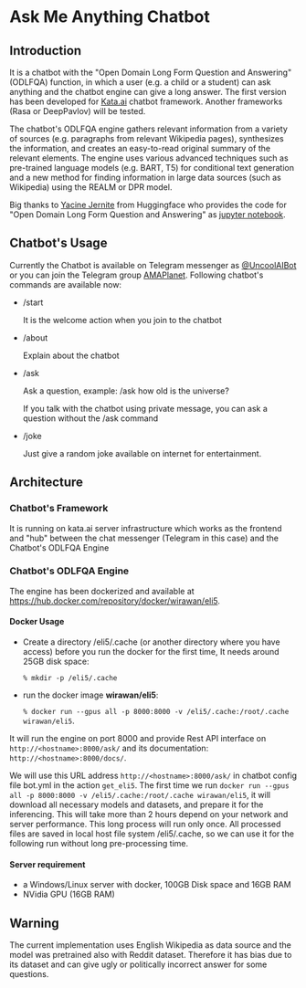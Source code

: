 # Ask Me Anything Chatbot

## Introduction
It is a chatbot with the "Open Domain Long Form Question and Answering" (ODLFQA) function, in which 
a user (e.g. a child or a student) can ask anything and the chatbot engine can give a long answer. 
The first version has been developed for [Kata.ai](https://kata.ai/platform) chatbot framework. 
Another frameworks (Rasa or DeepPavlov) will be tested.


The chatbot's ODLFQA engine gathers relevant information from a variety of sources (e.g. paragraphs from 
relevant Wikipedia pages), synthesizes the information, and creates an easy-to-read original 
summary of the relevant elements. The engine uses various advanced techniques such as pre-trained 
language models (e.g. BART, T5) for conditional text generation and a new method for finding 
information in large data sources (such as Wikipedia) using the REALM or DPR model.

Big thanks to [Yacine Jernite](https://yjernite.github.io/) from Huggingface who provides the code for "Open Domain Long Form Question and Answering"
as [jupyter notebook](https://yjernite.github.io/lfqa.html).

## Chatbot's Usage
Currently the Chatbot is available on Telegram messenger as [@UncoolAIBot](https://t.me/UncoolAIBot) 
or you can join the Telegram group [AMAPlanet](https://t.me/AMAPlanet). Following chatbot's commands are
available now:
- /start

  It is the welcome action when you join to the chatbot
- /about

  Explain about the chatbot
- /ask <question>

  Ask a question, example: /ask how old is the universe?
  
  If you talk with the chatbot using private message, you can ask a question without the /ask command
- /joke

  Just give a random joke available on internet for entertainment.
  
## Architecture
### Chatbot's Framework
It is running on kata.ai server infrastructure which works as the frontend and "hub" between the chat messenger 
(Telegram in this case) and the Chatbot's ODLFQA Engine
### Chatbot's ODLFQA Engine
The engine has been dockerized and available at https://hub.docker.com/repository/docker/wirawan/eli5.

#### Docker Usage
- Create a directory /eli5/.cache (or another directory where you have access) before you run the docker for the first time,
It needs around 25GB disk space:
 
  `% mkdir -p /eli5/.cache`
 
- run the docker image **wirawan/eli5**:
 
  `% docker run --gpus all -p 8000:8000 -v /eli5/.cache:/root/.cache wirawan/eli5`. 

It will run the engine on port 8000 and provide Rest API interface on `http://<hostname>:8000/ask/` and its documentation: 
`http://<hostname>:8000/docs/`. 

We will use this URL address `http://<hostname>:8000/ask/` in chatbot 
config file bot.yml in the action `get_eli5`.
The first time we run `docker run --gpus all -p 8000:8000 -v /eli5/.cache:/root/.cache wirawan/eli5`, 
it will download all necessary models and datasets, and prepare it for the inferencing. This will take more 
than 2 hours depend on your network and server performance. This long process will run only once. All 
processed files are saved in local host file system /eli5/.cache, so we can use it for the following run without 
long pre-processing time. 

#### Server requirement
- a Windows/Linux server with docker, 100GB Disk space and 16GB RAM
- NVidia GPU (16GB RAM)

## Warning
The current implementation uses English Wikipedia as data source and the model was pretrained also with Reddit dataset. 
Therefore it has bias due to its dataset and can give ugly or politically incorrect answer 
for some questions.


